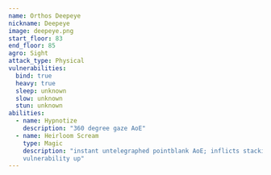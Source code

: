 ```yaml
---
name: Orthos Deepeye
nickname: Deepeye
image: deepeye.png
start_floor: 83
end_floor: 85
agro: Sight
attack_type: Physical
vulnerabilities:
  bind: true
  heavy: true
  sleep: unknown
  slow: unknown
  stun: unknown
abilities:
  - name: Hypnotize
    description: "360 degree gaze AoE"
  - name: Heirloom Scream
    type: Magic
    description: "instant untelegraphed pointblank AoE; inflicts stacking
    vulnerability up"
---
```

